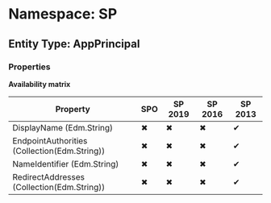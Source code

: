 # Namespace: SP

## Entity Type: AppPrincipal

### Properties

**Availability matrix**

Property | SPO | SP 2019 | SP 2016 | SP 2013
----------|-----|---------|---------|--------
DisplayName (Edm.String) | ✖ | ✖ | ✖ | ✔
EndpointAuthorities (Collection(Edm.String)) | ✖ | ✖ | ✖ | ✔
NameIdentifier (Edm.String) | ✖ | ✖ | ✖ | ✔
RedirectAddresses (Collection(Edm.String)) | ✖ | ✖ | ✖ | ✔

